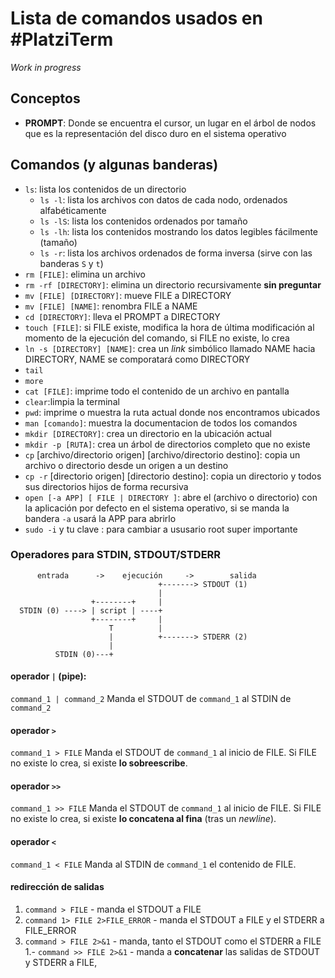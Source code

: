 # Lista de comandos usados en #PlatziTerm

_Work in progress_

## Conceptos
- **PROMPT**: Donde se encuentra el cursor, un lugar en el árbol de nodos que es la representación del disco duro en el sistema operativo

## Comandos (y algunas banderas)

- `ls`: lista los contenidos de un directorio
  - `ls -l`: lista los archivos con datos de cada nodo, ordenados alfabéticamente
  - `ls -lS`: lista los contenidos ordenados por tamaño
  - `ls -lh`: lista los contenidos mostrando los datos legibles fácilmente (tamaño)
  - `ls -r`: lista los archivos ordenados de forma inversa (sirve con las banderas `S` y `t`)
- `rm [FILE]`: elimina un archivo
- `rm -rf [DIRECTORY]`: elimina un directorio recursivamente **sin preguntar**
- `mv [FILE] [DIRECTORY]`: mueve FILE a DIRECTORY
- `mv [FILE] [NAME]`: renombra FILE a NAME
- `cd [DIRECTORY]`: lleva el PROMPT a DIRECTORY
- `touch [FILE]`: si FILE existe, modifica la hora de última modificación al momento de la ejecución del comando, si FILE no existe, lo crea
- `ln -s [DIRECTORY] [NAME]`: crea un _link_ simbólico llamado NAME hacia DIRECTORY, NAME se comporatará como DIRECTORY
- `tail`
- `more`
- `cat [FILE]`: imprime todo el contenido de un archivo en pantalla
- `clear`:limpia la terminal
- `pwd`: imprime o muestra la ruta actual donde nos encontramos ubicados
- `man [comando]`: muestra la documentacion de todos los comandos
- `mkdir [DIRECTORY]`: crea un directorio en la ubicación actual
- `mkdir -p [RUTA]`: crea un árbol de directorios completo que no existe
- `cp` [archivo/directorio origen] [archivo/directorio destino]: copia un archivo o directorio desde un origen a un destino
- `cp -r` [directorio origen] [directorio destino]: copia un directorio y todos sus directorios hijos de forma recursiva
- `open [-a APP] [ FILE | DIRECTORY ]`: abre el (archivo o directorio) con la aplicación por defecto en el sistema operativo, si se manda la bandera `-a` usará la APP para abrirlo
- `sudo -i` y tu clave : para cambiar a ususario root super importante

### Operadores para STDIN, STDOUT/STDERR
`````
      entrada      ->    ejecución     ->        salida
                                 +-------> STDOUT (1)
                                 |
                  +--------+     |
  STDIN (0) ----> | script | ----+
                  +--------+     |
                      T          |
                      |          +-------> STDERR (2)
                      |
          STDIN (0)---+
`````

#### operador `|` (pipe):
`command_1 | command_2`
Manda el STDOUT de `command_1` al STDIN de `command_2`

#### operador `>`
`command_1 > FILE`
Manda el STDOUT de `command_1` al inicio de FILE. Si FILE no existe lo crea, si existe **lo sobreescribe**.

#### operador `>>`
`command_1 >> FILE`
Manda el STDOUT de `command_1` al inicio de FILE. Si FILE no existe lo crea, si existe **lo concatena al fina** (tras un _newline_).

#### operador `<`
`command_1 < FILE`
Manda al STDIN de `command_1` el contenido de FILE.

#### redirección de salidas
1. `command > FILE` - manda el STDOUT a FILE
1. `command 1> FILE 2>FILE_ERROR` - manda el STDOUT a FILE y el STDERR a FILE_ERROR
1. `command > FILE 2>&1` - manda, tanto el STDOUT como el STDERR a FILE
1.- `command >> FILE 2>&1` - manda a **concatenar** las salidas de STDOUT y STDERR a FILE,
